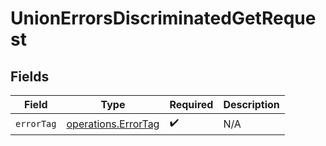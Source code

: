 # UnionErrorsDiscriminatedGetRequest


## Fields

| Field                                                             | Type                                                              | Required                                                          | Description                                                       |
| ----------------------------------------------------------------- | ----------------------------------------------------------------- | ----------------------------------------------------------------- | ----------------------------------------------------------------- |
| `errorTag`                                                        | [operations.ErrorTag](../../../sdk/models/operations/errortag.md) | :heavy_check_mark:                                                | N/A                                                               |